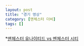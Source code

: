 ```yaml
---
layout: post
title: "경기 영상"
category: [맨체스터 더비]
tags: []
---
```


*[맨체스터 유나이티드 vs 멘체스터 시티](https://www.youtube.com/watch?v=QEDkfDuyFto)

 


